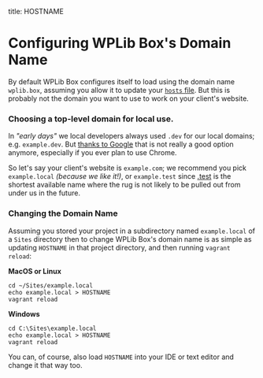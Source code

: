 title: HOSTNAME

# Configuring WPLib Box's Domain Name

By default WPLib Box configures itself to load using the domain name `wplib.box`, 
assuming you allow it to update your [`hosts` file](/docs/tutorials/hosts-file/). But 
this is probably not the domain you want to use to work on your client's website.   

### Choosing a top-level domain for local use.
In _"early days"_ we local developers always used `.dev` for our local domains; e.g. `example.dev`. 
But [thanks to Google](https://medium.engineering/use-a-dev-domain-not-anymore-95219778e6fd) that 
is not really a good option anymore, especially if you ever plan to use Chrome.  

So let's say your client's website is `example.com`; we recommend you pick `example.local` _(because 
we like it!)_, or `example.test` since [.test](https://webdevstudios.com/2017/12/12/google-chrome-63/) 
is the shortest available name where the rug is not likely to be pulled out from under us in the future.  

### Changing the Domain Name

Assuming you stored your project in a subdirectory  named `example.local` of a `Sites` directory 
then to change WPLib Box's domain name is as simple as updating `HOSTNAME` in that project
directory, and then running `vagrant reload`:

**MacOS or Linux**
    
    cd ~/Sites/example.local
    echo example.local > HOSTNAME
    vagrant reload

**Windows**
    
    cd C:\Sites\example.local
    echo example.local > HOSTNAME
    vagrant reload

You can, of course, also load `HOSTNAME` into your IDE or text editor and change it that way too.